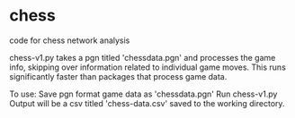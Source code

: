 # chess
code for chess network analysis


chess-v1.py takes a pgn titled 'chessdata.pgn' and processes the game info, skipping over information related to individual game moves. 
This runs significantly faster than packages that process game data. 

To use: 
Save pgn format game data as 'chessdata.pgn'
Run chess-v1.py
Output will be a csv titled 'chess-data.csv' saved to the working directory. 

